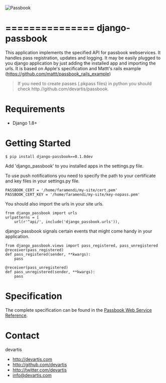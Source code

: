 ![Passbook](http://cl.ly/JPjc/title_passbook.png)

===============
django-passbook
===============

This application implements the specified API for passbook webservices. It handles pass registration, updates and logging. It may be easily plugged to you django application by just adding the installed app and importing the urls. It is based on Apple's specification and Mattt's rails example (https://github.com/mattt/passbook_rails_example)

> If you need to create passes (.pkpass files) in python you should check http.//github.com/devartis/passbook.

Requirements
============

- Django 1.8+

Getting Started
===============

```
$ pip install django-passbook==0.1.0dev
```

Add 'django_passbook' to you installed apps in the settings.py file.

To use push notifications you need to specify the path to your certificate and key files in your settings.py file.

```
PASSBOOK_CERT = '/home/faramendi/my-site/cert.pem'
PASSBOOK_CERT_KEY = '/home/faramendi/my-site/key-nopass.pem'
```

You should also import the urls in your site urls.
```
from django_passbook import urls
urlpatterns = [
    url(r'^api/', include('django_passbook.urls')),
```

django-passbook signals certain events that might come handy in your application.
```
from django_passbook.views import pass_registered, pass_unregistered
@receiver(pass_registered)
def pass_registered(sender, **kwargs):
    pass

@receiver(pass_unregistered)
def pass_unregistered(sender, **kwargs):
    pass
```

Specification
=============

The complete specification can be found in the [Passbook Web Service Reference](https://developer.apple.com/library/prerelease/ios/#documentation/PassKit/Reference/PassKit_WebService/WebService.html).

Contact
=======

devartis

- http://devartis.com
- http://github.com/devartis
- http://twitter.com/devartis
- info@devartis.com
